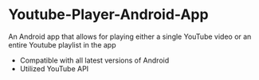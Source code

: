 # Youtube-Player-Android-App

An Android app that allows for playing either a single YouTube video or an entire Youtube playlist in the app
- Compatible with all latest versions of Android
- Utilized YouTube API
